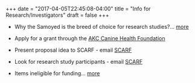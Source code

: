 +++
date = "2017-04-05T22:45:08-04:00"
title = "Info for Research/Investigators"
draft = false
+++

- Why the Samoyed is the breed of choice for research studies?...
[more](/research/breed-of-choice)

- Apply for a grant through the
[AKC Canine Health Foundation](http://www.akcchf.org/research/general.cfm)

- Present proposal idea to SCARF - email
[SCARF](mailto:research@samoyedhealthfoundation.org?subject=Research%20proposal)

- Look for research study participants - email
[SCARF](mailto:research@samoyedhealthfoundation.org?subject=Looking%20for%20Samoyed%20research%20study%20participants)

- Items ineligible for funding...
[more](/research/items-ineligible-for-funding)
